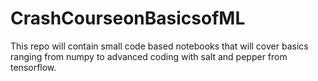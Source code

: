 # CrashCourseonBasicsofML
This repo will contain small code based notebooks that will cover basics ranging from numpy to advanced coding with salt and pepper from tensorflow.
